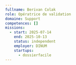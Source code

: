 ```yaml
---
fullname: Berivan Colak
role: Opératrice de validation
domaine: Support
competences: []
missions:
  - start: 2025-07-14
    end: 2025-10-13
    status: independent
    employer: DINUM
    startups:
      - dossierfacile
---
```

